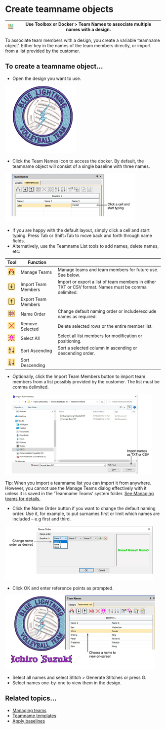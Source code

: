 # Create teamname objects

| ![TeamNames.png](assets/TeamNames.png) | Use Toolbox or Docker > Team Names to associate multiple names with a design. |
| -------------------------------------- | ----------------------------------------------------------------------------- |

To associate team members with a design, you create a variable ‘teamname object’. Either key in the names of the team members directly, or import from a list provided by the customer.

## To create a teamname object...

- Open the design you want to use.

![TeamNames1.png](assets/TeamNames1.png)

- Click the Team Names icon to access the docker. By default, the teamname object will consist of a single baseline with three names.

![lettering_names00002.png](assets/lettering_names00002.png)

- If you are happy with the default layout, simply click a cell and start typing. Press Tab or Shift+Tab to move back and forth through name fields.
- Alternatively, use the Teamname List tools to add names, delete names, etc:

| Tool                                             | Function            |                                                                                                     |
| ------------------------------------------------ | ------------------- | --------------------------------------------------------------------------------------------------- |
| ![ManageTeams.png](assets/ManageTeams.png)       | Manage Teams        | Manage teams and team members for future use. See below.                                            |
| ![ImportMembers.png](assets/ImportMembers.png)   | Import Team Members | Import or export a list of team members in either TXT or CSV format. Names must be comma delimited. |
| ![ExportMembers.png](assets/ExportMembers.png)   | Export Team Members |                                                                                                     |
| ![NameOrder.png](assets/NameOrder.png)           | Name Order          | Change default naming order or include/exclude names as required.                                   |
| ![Remove.png](assets/Remove.png)                 | Remove Selected     | Delete selected rows or the entire member list.                                                     |
| ![SelectAll.png](assets/SelectAll.png)           | Select All          | Select all list members for modification or positioning.                                            |
| ![SortAscending.png](assets/SortAscending.png)   | Sort Ascending      | Sort a selected column in ascending or descending order.                                            |
| ![SortDescending.png](assets/SortDescending.png) | Sort Descending     |                                                                                                     |

- Optionally, click the Import Team Members button to import team members from a list possibly provided by the customer. The list must be comma delimited.

![ImportTeamMembers.png](assets/ImportTeamMembers.png)

Tip: When you import a teamname list you can import it from anywhere. However, you cannot use the Manage Teams dialog effectively with it unless it is saved in the ‘Teamname Teams’ system folder. [See Managing teams for details.](Managing_teams)

- Click the Name Order button if you want to change the default naming order. Use it, for example, to put surnames first or limit which names are included – e.g first and third.

![NameOrder00007.png](assets/NameOrder00007.png)

- Click OK and enter reference points as prompted.

![TeamNames4.png](assets/TeamNames4.png)

- Select all names and select Stitch > Generate Stitches or press G.
- Select names one-by-one to view them in the design.

## Related topics...

- [Managing teams](Managing_teams)
- [Teamname templates](Teamname_templates)
- [Apply baselines](../lettering_create/Apply_baselines)
